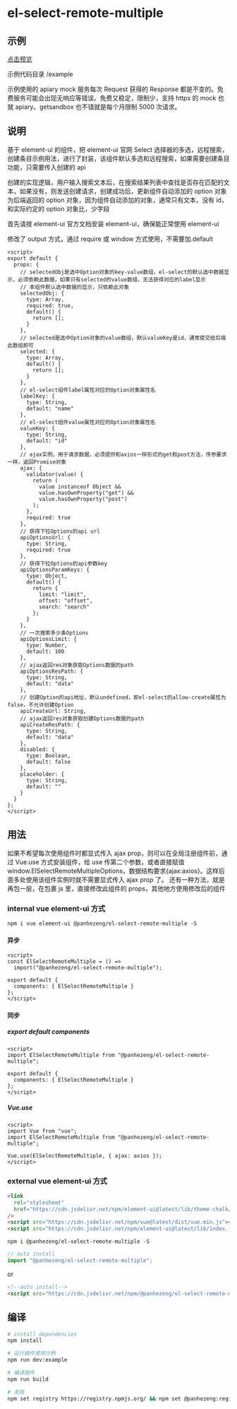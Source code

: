 # el-select-remote-multiple

## 示例

[点击预览](https://panhezeng.github.io/el-select-remote-multiple/)

示例代码目录 /example

示例使用的 apiary mock 服务每次 Request 获得的 Response 都是不变的。免费服务可能会出现无响应等错误。免费又稳定，限制少，支持 https 的 mock 也就 apiary。getsandbox 也不错就是每个月限制 5000 次请求。

## 说明

基于 element-ui 的组件，把 element-ui 官网 Select 选择器的多选，远程搜索，创建条目示例用法，进行了封装，该组件默认多选和远程搜索，如果需要创建条目功能，只需要传入创建的 api

创建的实现逻辑，用户输入搜索文本后，在搜索结果列表中查找是否存在匹配的文本，如果没有，则发送创建请求，创建成功后，更新组件自动添加的 option 对象为后端返回的 option 对象，因为组件自动添加的对象，通常只有文本，没有 id，和实际约定的 option 对象比，少字段

首先请按 element-ui 官方文档安装 element-ui，确保能正常使用 element-ui

修改了 output 方式，通过 require 或 window 方式使用，不需要加.default

```vue
<script>
export default {
  props: {
    // selectedObj是选中Option对象的key-value数组，el-select的默认选中数据显示，必须依赖此数据，如果只有selected的value数组，无法获得对应的label显示
    // 本组件默认选中数据的显示，只依赖此对象
    selectedObj: {
      type: Array,
      required: true,
      default() {
        return [];
      }
    },
    // selected是选中Option对象的value数组，默认valueKey是id，通常提交给后端此数组即可
    selected: {
      type: Array,
      default() {
        return [];
      }
    },
    // el-select组件label属性对应的Option对象属性名
    labelKey: {
      type: String,
      default: "name"
    },
    // el-select组件value属性对应的Option对象属性名
    valueKey: {
      type: String,
      default: "id"
    },
    // ajax实例，用于请求数据，必须提供和axios一样形式的get和post方法，传参要求一样，返回Promise对象
    ajax: {
      validator(value) {
        return (
          value instanceof Object &&
          value.hasOwnProperty("get") &&
          value.hasOwnProperty("post")
        );
      },
      required: true
    },
    // 获得下拉Options的api url
    apiOptionsUrl: {
      type: String,
      required: true
    },
    // 获得下拉Options的api参数key
    apiOptionsParamKeys: {
      type: Object,
      default() {
        return {
          limit: "limit",
          offset: "offset",
          search: "search"
        };
      }
    },
    // 一次搜索多少条Options
    apiOptionsLimit: {
      type: Number,
      default: 100
    },
    // ajax返回res对象获取Options数据的path
    apiOptionsResPath: {
      type: String,
      default: "data"
    },
    // 创建Option的api地址，默认undefined，即el-select的allow-create属性为false，不允许创建Option
    apiCreateUrl: String,
    // ajax返回res对象获取创建Options数据的path
    apiCreateResPath: {
      type: String,
      default: "data"
    },
    disabled: {
      type: Boolean,
      default: false
    },
    placeholder: {
      type: String,
      default: ""
    }
  }
};
</script>
```

## 用法

如果不希望每次使用组件时都显式传入 ajax prop，则可以在全局注册组件前，通过 Vue.use 方式安装组件，给 use 传第二个参数，或者直接赋值 window.ElSelectRemoteMultipleOptions，数据结构要求{ajax:axios}。这样后面多处使用该组件实例时就不需要显式传入 ajax prop 了。
还有一种方法，就是再包一层，在包裹 js 里，直接修改此组件的 props，其他地方使用修改后的组件

### internal vue element-ui 方式

`npm i vue element-ui @panhezeng/el-select-remote-multiple -S`

#### 异步

```vue
<script>
const ElSelectRemoteMultiple = () =>
  import("@panhezeng/el-select-remote-multiple");

export default {
  components: { ElSelectRemoteMultiple }
};
</script>
```

#### 同步

##### export default components

```vue
<script>
import ElSelectRemoteMultiple from "@panhezeng/el-select-remote-multiple";

export default {
  components: { ElSelectRemoteMultiple }
};
</script>
```

##### Vue.use

```vue
<script>
import Vue from "vue";
import ElSelectRemoteMultiple from "@panhezeng/el-select-remote-multiple";

Vue.use(ElSelectRemoteMultiple, { ajax: axios });
</script>
```

### external vue element-ui 方式

```html
<link
  rel="stylesheet"
  href="https://cdn.jsdelivr.net/npm/element-ui@latest/lib/theme-chalk/index.css"
/>
<script src="https://cdn.jsdelivr.net/npm/vue@latest/dist/vue.min.js"></script>
<script src="https://cdn.jsdelivr.net/npm/element-ui@latest/lib/index.js"></script>
```

`npm i @panhezeng/el-select-remote-multiple -S`

```javascript
// auto install
import "@panhezeng/el-select-remote-multiple";
```

or

```html
<!--auto install-->
<script src="https://cdn.jsdelivr.net/npm/@panhezeng/el-select-remote-multiple@latest/dist/el-select-remote-multiple.min.js"></script>
```

## 编译

```bash
# install dependencies
npm install

# 运行插件使用示例
npm run dev:example

# 编译插件
npm run build

# 发版
npm set registry https://registry.npmjs.org/ && npm set @panhezeng:registry https://registry.npmjs.org/ && npm version patch && npm publish --access public && npm set registry https://registry.npm.taobao.org/ && npm set @panhezeng:registry https://registry.npm.taobao.org/

```
